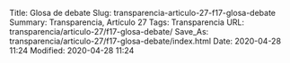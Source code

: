 Title: Glosa de debate
Slug: transparencia-articulo-27-f17-glosa-debate
Summary: Transparencia, Artículo 27
Tags: Transparencia
URL: transparencia/articulo-27/f17-glosa-debate/
Save_As: transparencia/articulo-27/f17-glosa-debate/index.html
Date: 2020-04-28 11:24
Modified: 2020-04-28 11:24


 



